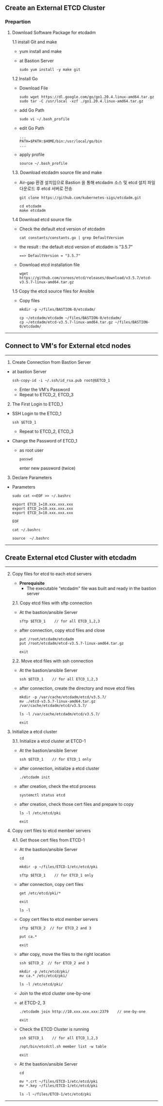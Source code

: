 ## **Create an External ETCD Cluster**

### **Prepartion**

1. Download Software Package for etcdadm
    
    1.1 install Git and make
    - yum install and make
    - at Bastion Server

          sudo yum install -y make git

    1.2 Install Go
    - Download File

          sudo wget https://dl.google.com/go/go1.20.4.linux-amd64.tar.gz
          sudo tar -C /usr/local -xzf ./go1.20.4.linux-amd64.tar.gz

    - add Go Path

          sudo vi ~/.bash_profile

    - edit Go Path
    
          ...
          PATH=$PATH:$HOME/bin:/usr/local/go/bin
          ...
    
    - apply profile 

          source ~/.bash_profile

    1.3. Download etcdadm source file and make
    - Air-gap 환경 설치임으로 Bastion 을 통해 etcdadm 소스 및 etcd 설치 파일 다운로드 후 etcd 서버로 전송

          git clone https://github.com/kubernetes-sigs/etcdadm.git

          cd etcdadm
          make etcdadm 

    1.4 Download etcd source file

    - Check the default etcd version of etcdadm
    
          cat constants/constants.go | grep DefaultVersion

    - the result : the default etcd version of etcdadm is "3.5.7"

          ==> DefaultVersion = "3.5.7"

    - Download etcd installation file

          wget https://github.com/coreos/etcd/releases/download/v3.5.7/etcd-v3.5.7-linux-amd64.tar.gz
          
    
    1.5 Copy the etcd source files for Ansible

    - Copy files
    
          mkdir -p ~/files/BASTION-0/etcdadm/

          cp ~/etcdadm/etcdadm ~/files/BASTION-0/etcdadm/
          cp ~/etcdadm/etcd-v3.5.7-linux-amd64.tar.gz ~/files/BASTION-0/etcdadm/


---
## **Connect to VM's for External etcd nodes**
---

1. Create Connection from Bastion Server 
- at bastion Server  
      
      ssh-copy-id -i ~/.ssh/id_rsa.pub root@$ETCD_1

    - Enter the VM's Password
    - Repeat to ETCD_2, ETCD_3

2. The First Login to ETCD_1

- SSH Login to the ETCD_1

      ssh $ETCD_1

    - Repeat to ETCD_2, ETCD_3

- Change the Password of ETCD_1

  - as root user  

        passwd

      enter new password (twice)
      
3. Declare Parameters
  - Parameters

        sudo cat <<EOF >> ~/.bashrc

        export ETCD_1=10.xxx.xxx.xxx
        export ETCD_2=10.xxx.xxx.xxx
        export ETCD_3=10.xxx.xxx.xxx

        EOF

        cat ~/.bashrc

        source  ~/.bashrc
---

## **Create External etcd Cluster with etcdadm**

---

2. Copy files for etcd to each etcd servers 
      
    - **Prerequisite**
      - The executable "etcdadm" file was built and ready in the bastion server
             
    2.1. Copy etcd files with sftp connection
    
    - At the bastion/ansible Server

          sftp $ETCD_1    // for all ETCD_1,2,3

    - after connection, copy etcd files and close

          put /root/etcdadm/etcdadm
          put /root/etcdadm/etcd-v3.5.7-linux-amd64.tar.gz

          exit

    2.2. Move etcd files with ssh connection
    
    - At the bastion/ansible Server

          ssh $ETCD_1    // for all ETCD_1,2,3

    - after connection, create the directory and move etcd files

          mkdir -p /var/cache/etcdadm/etcd/v3.5.7/
          mv ./etcd-v3.5.7-linux-amd64.tar.gz /var/cache/etcdadm/etcd/v3.5.7/

          ls -l /var/cache/etcdadm/etcd/v3.5.7/

          exit


3. Initialize a etcd cluster

    3.1. Initialize a etcd cluster at ETCD-1

    - At the bastion/ansible Server

          ssh $ETCD_1    // for ETCD_1 only

    - after connection, initialize a etcd cluster 

          ./etcdadm init

    - after creation, check the etcd process

          systemctl status etcd

    - after creation, check those cert files and prepare to copy
    
          ls -l /etc/etcd/pki

          exit
         

4. Copy cert files to etcd member servers 

    4.1. Get those cert files from ETCD-1

    - At the bastion/ansible Server
          
          cd

          mkdir -p ~/files/ETCD-1/etc/etcd/pki

          sftp $ETCD_1    // for ETCD_1 only

    - after connection, copy cert files

          get /etc/etcd/pki/*

          exit

          ls -l

    - Copy cert files to etcd member servers

          sftp $ETCD_2  // for ETCD_2 and 3

          put ca.*

          exit

    - after copy, move the files to the right location 
    
          ssh $ETCD_2  // for ETCD_2 and 3

          mkdir -p /etc/etcd/pki/
          mv ca.* /etc/etcd/pki/

          ls -l /etc/etcd/pki/

    - Join to the etcd cluster one-by-one 
    - at ETCD-2, 3

          ./etcdadm join http://10.xxx.xxx.xxx:2379    // one-by-one
          
          exit

    - Check the ETCD Cluster is running
    
          ssh $ETCD_1    // for all ETCD_1,2,3

          /opt/bin/etcdctl.sh member list -w table

          exit


    - At the bastion/ansible Server

          cd
          
          mv *.crt ~/files/ETCD-1/etc/etcd/pki
          mv *.key ~/files/ETCD-1/etc/etcd/pki
          
          ls -l ~/files/ETCD-1/etc/etcd/pki
---
